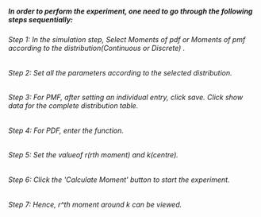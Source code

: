 ##### In order to perform the experiment, one need to go through the following steps sequentially:
###### Step 1:  In the simulation step, Select Moments of pdf or Moments of pmf according to the distribution(Continuous or Discrete) .
###### Step 2:  Set all the parameters according to the selected distribution.
###### Step 3:  For PMF, after setting an individual entry, click save. Click show data for the complete distribution table. 
###### Step 4:  For PDF, enter the function.
###### Step 5:  Set the valueof r(rth moment) and k(centre).
###### Step 6:  Click the 'Calculate Moment' button to start the experiment.
###### Step 7:  Hence, r^th moment around k can be viewed. 

